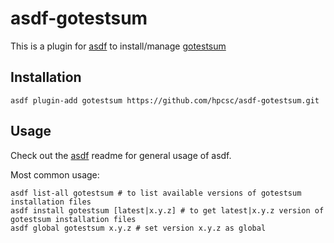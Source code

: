 # asdf-gotestsum

This is a plugin for [asdf](https://github.com/asdf-vm/asdf) to install/manage [gotestsum](https://github.com/gotestyourself/gotestsum)

## Installation

```
asdf plugin-add gotestsum https://github.com/hpcsc/asdf-gotestsum.git
```

## Usage

Check out the [asdf](https://github.com/asdf-vm/asdf) readme for general usage of asdf.

Most common usage:

```
asdf list-all gotestsum # to list available versions of gotestsum installation files
asdf install gotestsum [latest|x.y.z] # to get latest|x.y.z version of gotestsum installation files
asdf global gotestsum x.y.z # set version x.y.z as global
```
